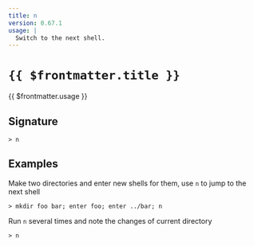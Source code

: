 ```yaml
---
title: n
version: 0.67.1
usage: |
  Switch to the next shell.
---
```


# <code>{{ $frontmatter.title }}</code>

<div style='white-space: pre-wrap;'>{{ $frontmatter.usage }}</div>

## Signature

```> n ```

## Examples

Make two directories and enter new shells for them, use `n` to jump to the next shell
```shell
> mkdir foo bar; enter foo; enter ../bar; n
```

Run `n` several times and note the changes of current directory
```shell
> n
```
